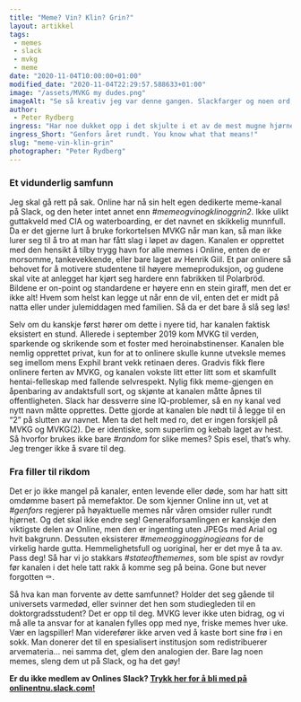 ```yaml
---
title: "Meme? Vin? Klin? Grin?"
layout: artikkel 
tags: 
 - memes
 - slack
 - mvkg
 - meme
date: "2020-11-04T10:00:00+01:00"
modified_date: "2020-11-04T22:29:57.588633+01:00"
image: "/assets/MVKG my dudes.png"
imageAlt: "Se så kreativ jeg var denne gangen. Slackfarger og noen ord, wowee. Tror ikke jeg skal satse på kunstnerkarriere, for å si det sånn."
author:
 - Peter Rydberg
ingress: "Har noe dukket opp i det skjulte i et av de mest mugne hjørnene på Onlines Slack-workspace? Onlinere snakker om det bak lukkede dører og svette saler. Det har nemlig nylig blitt opprettet en ny kanal, og den vokser fort. Her blir det lagt ut bilder som du ikke vil at tanten din skal se, for å si det sånn. Hva er så dette mystiske forumet? Jo, nå skal du høre. En liten kanal med stort potensial - og energien, den er kolossal!"
ingress_Short: "Genfors året rundt. You know what that means!"
slug: "meme-vin-klin-grin"
photographer: "Peter Rydberg"
---
```

### Et vidunderlig samfunn
Jeg skal gå rett på sak. Online har nå sin helt egen dedikerte meme-kanal på Slack, og den heter intet annet enn *#memeogvinogklinoggrin2*. Ikke ulikt guttakveld med CIA og waterboarding, er det navnet en skikkelig munnfull. Da er det gjerne lurt å bruke forkortelsen MVKG når man kan, så man ikke lurer seg til å tro at man har fått slag i løpet av dagen. Kanalen er opprettet med den hensikt å tilby trygg havn for alle memes i Online, enten de er morsomme, tankevekkende, eller bare laget av Henrik Giil. Et par onlinere så behovet for å motivere studentene til høyere memeproduksjon, og gudene skal vite at anlegget har kjørt seg hardere enn fabrikken til Polarbröd. Bildene er on-point og standardene er høyere enn en stein giraff, men det er ikke alt! Hvem som helst kan legge ut når enn de vil, enten det er midt på natta eller under julemiddagen med familien. Så da er det bare å slå seg løs!

Selv om du kanskje først hører om dette i nyere tid, har kanalen faktisk eksistert en stund. Allerede i september 2019 kom MVKG til verden, sparkende og skrikende som et foster med heroinabstinenser. Kanalen ble nemlig opprettet privat, kun for at to onlinere skulle kunne utveksle memes seg imellom mens Exphil brant vekk retinaen deres. Gradvis fikk flere onlinere ferten av MVKG, og kanalen vokste litt etter litt som et skamfullt hentai-felleskap med fallende selvrespekt. Nylig fikk meme-gjengen en åpenbaring av andaktsfull sort, og skjønte at kanalen måtte åpnes til offentligheten. Slack har dessverre sine IQ-problemer, så en ny kanal ved nytt navn måtte opprettes. Dette gjorde at kanalen ble nødt til å legge til en “2” på slutten av navnet. Men ta det helt med ro, det er ingen forskjell på MVKG og MVKG(2). De er identiske, som superlim og kebab laget av hest. Så hvorfor brukes ikke bare *#random* for slike memes? Spis esel, that’s why. Jeg trenger ikke å svare til deg.

### Fra filler til rikdom
Det er jo ikke mangel på kanaler, enten levende eller døde, som har hatt sitt omdømme basert på memefaktor. De som kjenner Online inn ut, vet at *#genfors* regjerer på høyaktuelle memes når våren omsider ruller rundt hjørnet. Og det skal ikke endre seg! Generalforsamlingen er kanskje den viktigste delen av Online, men den er ingenting uten JPEGs med Arial og hvit bakgrunn. Dessuten eksisterer *#memeogginogginogjeans* for de virkelig harde gutta. Hemmelighetsfull og uoriginal, her er det mye å ta av. Pass deg! Så har vi jo stakkars *#stateofthememes*, som ble spist av rovdyr før kanalen i det hele tatt rakk å komme seg på beina. Gone but never forgotten ⚰️.

Så hva kan man forvente av dette samfunnet? Holder det seg gående til universets varmedød, eller svinner det hen som studiegleden til en doktorgradsstudent? Det er opp til deg. MVKG lever ikke uten bidrag, og vi må alle ta ansvar for at kanalen fylles opp med nye, friske memes hver uke. Vær en lagspiller! Man viderefører ikke arven ved å kaste bort sine frø i en sokk. Man donerer det til en spesialisert institusjon som redistribuerer arvemateria… nei samma det, glem den analogien der. Bare lag noen memes, sleng dem ut på Slack, og ha det gøy!


**Er du ikke medlem av Onlines Slack? [Trykk her for å bli med på onlinentnu.slack.com!](https://onlinentnu.slack.com)**